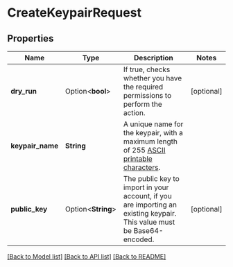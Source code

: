 # CreateKeypairRequest

## Properties

Name | Type | Description | Notes
------------ | ------------- | ------------- | -------------
**dry_run** | Option<**bool**> | If true, checks whether you have the required permissions to perform the action. | [optional]
**keypair_name** | **String** | A unique name for the keypair, with a maximum length of 255 [ASCII printable characters](https://en.wikipedia.org/wiki/ASCII#Printable_characters). | 
**public_key** | Option<**String**> | The public key to import in your account, if you are importing an existing keypair. This value must be Base64-encoded. | [optional]

[[Back to Model list]](../README.md#documentation-for-models) [[Back to API list]](../README.md#documentation-for-api-endpoints) [[Back to README]](../README.md)


